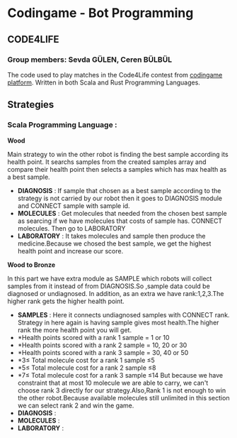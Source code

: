 # Codingame - Bot Programming
## CODE4LIFE
### Group members: Sevda GÜLEN, Ceren BÜLBÜL

The code used to play matches in the Code4Life contest from [codingame platform](https://www.codingame.com/multiplayer/bot-programming/code4life).
Written in both Scala and Rust Programming Languages.

## Strategies

### Scala Programming Language :
**Wood**

Main strategy to win the other robot is finding the best sample according its health point. It searchs samples from the created samples array and compare their health point then selects a samples which has max health as a best sample.

- **DIAGNOSIS** : If sample that chosen as a best sample according to the strategy is not carried by our robot then it goes to DIAGNOSIS module and CONNECT sample with sample id.
- **MOLECULES** : Get molecules that needed from the chosen best sample as searcing if we have molecules that costs of sample has. CONNECT molecules.
Then go to LABORATORY
- **LABORATORY** : It takes molecules and sample then produce the medicine.Because we chosed the best sample, we get the highest health point and increase our score.

**Wood to Bronze**

In this part we have extra module as SAMPLE which robots will collect samples from it instead of from DIAGNOSIS.So ,sample data could be diagnosed or undiagnosed. In addition, as an extra we have rank:1,2,3.The higher rank gets the higher health point.

- **SAMPLES** : Here it connects undiagnosed samples with CONNECT rank. Strategy in here again is having sample gives most health.The higher rank the more health point you will get. 
- *Health points scored with a rank 1 sample = 1 or 10
- *Health points scored with a rank 2 sample = 10, 20 or 30
- *Health points scored with a rank 3 sample = 30, 40 or 50
- *3≤ Total molecule cost for a rank 1 sample ≤5
- *5≤ Total molecule cost for a rank 2 sample ≤8
- *7≤ Total molecule cost for a rank 3 sample ≤14
But because we have constraint that at most 10 molecule we are able to carry, we can't choose rank 3 directly for our strategy.Also,Rank 1 is not enough to win the other robot.Because available molecules still unlimited in this section we can select rank 2 and win the game. 
- **DIAGNOSIS** : 
- **MOLECULES** : 
- **LABORATORY** : 







                  
